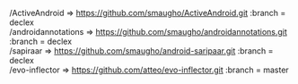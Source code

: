 /ActiveAndroid				=> https://github.com/smaugho/ActiveAndroid.git :branch = declex
<br>
/androidannotations			=> https://github.com/smaugho/androidannotations.git  :branch = declex 
<br>
/sapiraar					=> https://github.com/smaugho/android-saripaar.git  :branch = declex 
<br>
/evo-inflector				=> https://github.com/atteo/evo-inflector.git  :branch = master 
